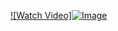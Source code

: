 [![Watch Video]![Image](https://github.com/user-attachments/assets/339a887c-eeb5-45f4-affe-63494a685668 )](https://oghenevwoke.github.io/DataRack/IMG_2129_1%20(1).mp4)




